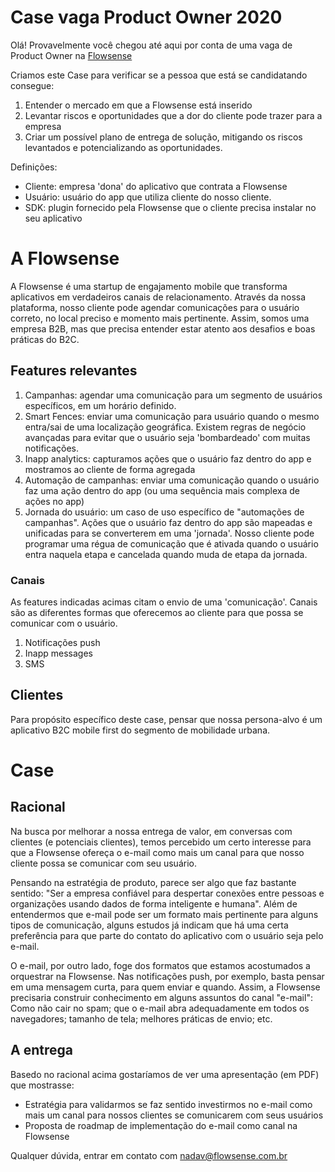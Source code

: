 # Case vaga Product Owner 2020

Olá! Provavelmente você chegou até aqui por conta de uma vaga de Product Owner na [Flowsense](https://flowsense.com.br/)

Criamos este Case para verificar se a pessoa que está se candidatando consegue:

1. Entender o mercado em que a Flowsense está inserido
2. Levantar riscos e oportunidades que a dor do cliente pode trazer para a empresa
3. Criar um possível plano de entrega de solução, mitigando os riscos levantados e potencializando as oportunidades.

Definições:

- Cliente: empresa 'dona' do aplicativo que contrata a Flowsense
- Usuário: usuário do app que utiliza cliente do nosso cliente.
- SDK: plugin fornecido pela Flowsense que o cliente precisa instalar no seu aplicativo

# A Flowsense
A Flowsense é uma startup de engajamento mobile que transforma aplicativos em verdadeiros canais de relacionamento. Através da nossa plataforma, nosso cliente pode agendar comunicações para o usuário correto, no local preciso e momento mais pertinente.
Assim, somos uma empresa B2B, mas que precisa entender estar atento aos desafios e boas práticas do B2C.

## Features relevantes
1. Campanhas: agendar uma comunicação para um segmento de usuários específicos, em um horário definido. 
2. Smart Fences: enviar uma comunicação para usuário quando o mesmo entra/sai de uma localização geográfica. Existem regras de negócio avançadas para evitar que o usuário seja 'bombardeado' com muitas notificações.
3. Inapp analytics: capturamos ações que o usuário faz dentro do app e mostramos ao cliente de forma agregada
4. Automação de campanhas: enviar uma comunicação quando o usuário faz uma ação dentro do app (ou uma sequência mais complexa de ações no app)
5. Jornada do usuário: um caso de uso específico de "automações de campanhas". Ações que o usuário faz dentro do app são mapeadas e unificadas para se converterem em uma 'jornada'. Nosso cliente pode programar uma régua de comunicação que é ativada quando o usuário entra naquela etapa e cancelada quando muda de etapa da jornada.

### Canais
As features indicadas acimas citam o envio de uma 'comunicação'. Canais são as diferentes formas que oferecemos ao cliente para que possa se comunicar com o usuário.

1. Notificações push
2. Inapp messages
3. SMS

## Clientes
Para propósito específico deste case, pensar que nossa persona-alvo é um aplicativo B2C mobile first do segmento de mobilidade urbana.

# Case
## Racional
Na busca por melhorar a nossa entrega de valor, em conversas com clientes (e potenciais clientes), temos percebido um certo interesse para que a Flowsense ofereça o e-mail como mais um canal para que nosso cliente possa se comunicar com seu usuário. 

Pensando na estratégia de produto, parece ser algo que faz bastante sentido: "Ser a empresa confiável para despertar conexões entre pessoas e organizações usando dados de forma inteligente e humana". Além de entendermos que e-mail pode ser um formato mais pertinente para alguns tipos de comunicação, alguns estudos já indicam que há uma certa preferência para que parte do contato do aplicativo com o usuário seja pelo e-mail.

O e-mail, por outro lado, foge dos formatos que estamos acostumados a orquestrar na Flowsense. Nas notificações push, por exemplo, basta pensar em uma mensagem curta, para quem enviar e quando. Assim, a Flowsense precisaria construir conhecimento em alguns assuntos do canal "e-mail": Como não cair no spam; que o e-mail abra adequadamente em todos os navegadores; tamanho de tela; melhores práticas de envio; etc.

## A entrega
Basedo no racional acima gostaríamos de ver uma apresentação (em PDF) que mostrasse:

- Estratégia para validarmos se faz sentido investirmos no e-mail como mais um canal para nossos clientes se comunicarem com seus usuários
- Proposta de roadmap de implementação do e-mail como canal na Flowsense


Qualquer dúvida, entrar em contato com nadav@flowsense.com.br




